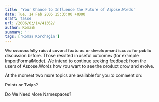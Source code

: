```yaml
---
title: 'Your Chance to Influence the Future of Aspose.Words'
date: Tue, 14 Feb 2006 15:33:00 +0000
draft: false
url: /2006/02/14/41662/
author: Romank
summary: ''
tags: ['Roman Korchagin']
---
```


We successfully raised several features or development issues for public discussion before. Those resulted in useful outcomes (for example ImportFormatMode). We intend to continue seeking feedback from the users of Aspose.Words how you want to see the product grow and evolve.

At the moment two more topics are available for you to comment on:

Points or Twips?

Do We Need More Namespaces?







